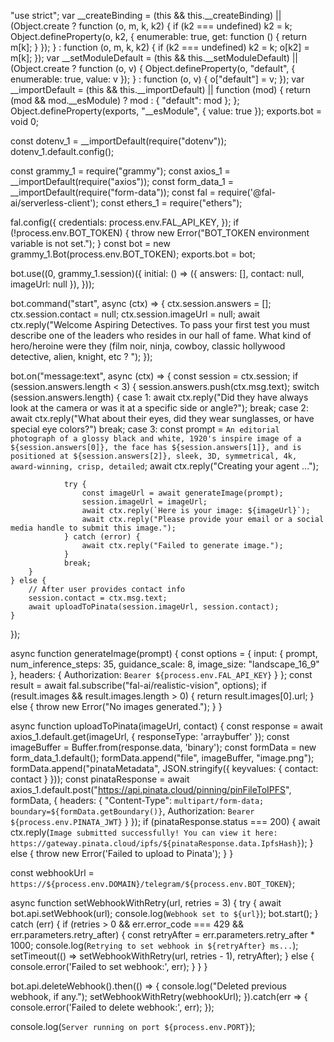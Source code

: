 "use strict";
var __createBinding = (this && this.__createBinding) || (Object.create ? function (o, m, k, k2) {
    if (k2 === undefined) k2 = k;
    Object.defineProperty(o, k2, { enumerable: true, get: function () { return m[k]; } });
} : function (o, m, k, k2) {
    if (k2 === undefined) k2 = k;
    o[k2] = m[k];
});
var __setModuleDefault = (this && this.__setModuleDefault) || (Object.create ? function (o, v) {
    Object.defineProperty(o, "default", { enumerable: true, value: v });
} : function (o, v) {
    o["default"] = v;
});
var __importDefault = (this && this.__importDefault) || function (mod) {
    return (mod && mod.__esModule) ? mod : { "default": mod };
};
Object.defineProperty(exports, "__esModule", { value: true });
exports.bot = void 0;

const dotenv_1 = __importDefault(require("dotenv"));
dotenv_1.default.config();

const grammy_1 = require("grammy");
const axios_1 = __importDefault(require("axios"));
const form_data_1 = __importDefault(require("form-data"));
const fal = require('@fal-ai/serverless-client');
const ethers_1 = require("ethers");

fal.config({
    credentials: process.env.FAL_API_KEY,
});
if (!process.env.BOT_TOKEN) {
    throw new Error("BOT_TOKEN environment variable is not set.");
}
const bot = new grammy_1.Bot(process.env.BOT_TOKEN);
exports.bot = bot;

bot.use((0, grammy_1.session)({
    initial: () => ({
        answers: [],
        contact: null,
        imageUrl: null
    }),
}));

bot.command("start", async (ctx) => {
    ctx.session.answers = [];
    ctx.session.contact = null;
    ctx.session.imageUrl = null;
    await ctx.reply("Welcome Aspiring Detectives. To pass your first test you must describe one of the leaders who resides in our hall of fame. What kind of hero/heroine were they (film noir, ninja, cowboy, classic hollywood detective, alien, knight, etc ? ");
});

bot.on("message:text", async (ctx) => {
    const session = ctx.session;
    if (session.answers.length < 3) {
        session.answers.push(ctx.msg.text);
        switch (session.answers.length) {
            case 1:
                await ctx.reply("Did they have always look at the camera or was it at a specific side or angle?");
                break;
            case 2:
                await ctx.reply("What about their eyes, did they wear sunglasses, or have special eye colors?")
                break;
            case 3:
                const prompt = `An editorial photograph of a glossy black and white, 1920's inspire image of a ${session.answers[0]}, the face has ${session.answers[1]}, and is positioned at ${session.answers[2]}, sleek, 3D, symmetrical, 4k, award-winning, crisp, detailed`;
                await ctx.reply("Creating your agent ...");


                try {
                    const imageUrl = await generateImage(prompt);
                    session.imageUrl = imageUrl;
                    await ctx.reply(`Here is your image: ${imageUrl}`);
                    await ctx.reply("Please provide your email or a social media handle to submit this image.");
                } catch (error) {
                    await ctx.reply("Failed to generate image.");
                }
                break;
        }
    } else {
        // After user provides contact info
        session.contact = ctx.msg.text;
        await uploadToPinata(session.imageUrl, session.contact);
    }
});

async function generateImage(prompt) {
    const options = {
        input: {
            prompt,
            num_inference_steps: 35,
            guidance_scale: 8,
            image_size: "landscape_16_9"
        },
        headers: { Authorization: `Bearer ${process.env.FAL_API_KEY}` }
    };
    const result = await fal.subscribe("fal-ai/realistic-vision", options);
    if (result.images && result.images.length > 0) {
        return result.images[0].url;
    } else {
        throw new Error("No images generated.");
    }
}

async function uploadToPinata(imageUrl, contact) {
    const response = await axios_1.default.get(imageUrl, { responseType: 'arraybuffer' });
    const imageBuffer = Buffer.from(response.data, 'binary');
    const formData = new form_data_1.default();
    formData.append("file", imageBuffer, "image.png");
    formData.append("pinataMetadata", JSON.stringify({ keyvalues: { contact: contact } }));
    const pinataResponse = await axios_1.default.post("https://api.pinata.cloud/pinning/pinFileToIPFS", formData, {
        headers: {
            "Content-Type": `multipart/form-data; boundary=${formData.getBoundary()}`,
            Authorization: `Bearer ${process.env.PINATA_JWT}`
        }
    });
    if (pinataResponse.status === 200) {
        await ctx.reply(`Image submitted successfully! You can view it here: https://gateway.pinata.cloud/ipfs/${pinataResponse.data.IpfsHash}`);
    } else {
        throw new Error('Failed to upload to Pinata');
    }
}

const webhookUrl = `https://${process.env.DOMAIN}/telegram/${process.env.BOT_TOKEN}`;

async function setWebhookWithRetry(url, retries = 3) {
    try {
        await bot.api.setWebhook(url);
        console.log(`Webhook set to ${url}`);
        bot.start();
    } catch (err) {
        if (retries > 0 && err.error_code === 429 && err.parameters.retry_after) {
            const retryAfter = err.parameters.retry_after * 1000;
            console.log(`Retrying to set webhook in ${retryAfter} ms...`);
            setTimeout(() => setWebhookWithRetry(url, retries - 1), retryAfter);
        } else {
            console.error('Failed to set webhook:', err);
        }
    }
}

bot.api.deleteWebhook().then(() => {
    console.log("Deleted previous webhook, if any.");
    setWebhookWithRetry(webhookUrl);
}).catch(err => {
    console.error('Failed to delete webhook:', err);
});

console.log(`Server running on port ${process.env.PORT}`);

